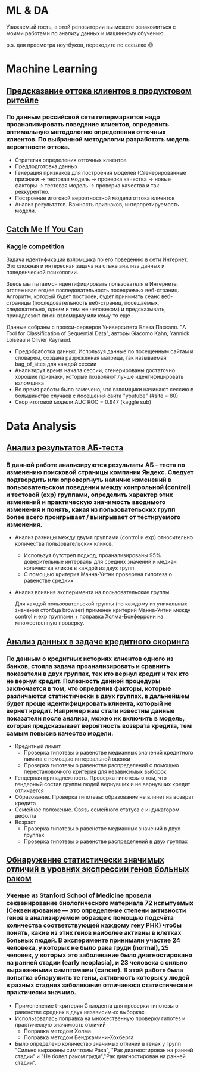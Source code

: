 # ML & DA
Уважаемый гость, в этой репозитории вы можете ознакомиться с моими работами по анализу данных и машинному обучению.

p.s. для просмотра ноутбуков, переходите по сссылке :wink:
# Machine Learning
## [Предсказание оттока клиентов в продуктовом ритейле](https://nbviewer.jupyter.org/github/EuMentality/ML-DA/blob/main/notebooks/forecasting_customer_churn.ipynb)
### По данным российской сети гипермаркетов надо проанализировать поведение клиентов, определить оптимальную методологию определения отточных клиентов. По выбранной методологии разработать модель вероятности оттока. 
* Стратегия определения отточных клиентов
* Предподготовка данных 
* Генерация признаков для построения моделей (Сгенерированные признаки -> тестовая модель -> проверка качества -> новые факторы -> тестовая модель -> проверка качества и так реккурентно.
* Построение итоговой вероятностной модели оттока клиентов
* Анализ результатов. Важность признаков, интерпретируемость модели. 

## [Catch Me If You Can](https://nbviewer.jupyter.org/github/EuMentality/ML-DA/blob/main/notebooks/catch_me.ipynb)
### [Kaggle competition](https://www.kaggle.com/c/catch-me-if-you-can-intruder-detection-through-webpage-session-tracking2/overview)

Задача идентификации взломщика по его поведению в сети Интернет. Это сложная и интересная задача на стыке анализа данных и поведенческой психологии. 

Здесь мы пытаемся идентифицировать пользователя в Интернете, отслеживая его/ее последовательность посещаемых веб-страниц. Алгоритм, который будет построен, будет принимать сеанс веб-страницы (последовательность веб-страниц, посещаемых, следовательно, одним и тем же человеком) и предсказывать, принадлежит ли он взломщику или кому-то еще

Данные собраны с прокси-серверов Университета Блеза Паскаля. "A Tool for Classification of Sequential Data", авторы Giacomo Kahn, Yannick Loiseau и Olivier Raynaud.
* Предобработка данных. Используя данные по посещенным сайтам и словарем, создана разреженная матрица, так называемая bag_of_sites для каждой сессии 
* Анализируя время начала сессии, сгенерированы достаточно хорошие признаки, которые позволяют лучше идентифицировать взломщика
* Во время работы было замечено, что взломщики начинают сессию в большинстве случаев с посещения сайта "youtube" (#site = 80)
* Скор итоговой модели AUC ROC = 0.947 (kaggle sub)




# Data Analysis
## [Анализ результатов АБ-теста](https://nbviewer.jupyter.org/github/EuMentality/ML-DA/blob/main/notebooks/yandex_ab_test_analyse.ipynb)
### В данной работе анализируются результаты АБ - теста по изменению поисковой страницы компании Яндекс. Следует подтвердить или опровергнуть наличие изменений в пользовательском поведении между контрольной (control)  и тестовой (exp)  группами, определить характер этих изменений и практическую значимость вводимого изменения и понять, какая из пользовательских групп более всего проигрывает / выигрывает   от тестируемого изменения.
* Анализ разницы между двумя группами (control и exp) относительно количества пользовательских кликов.
  * Используя бутстреп подход, проанализированы 95% доверительные интервалы для средних значений и медиан количества кликов в каждой из двух групп.
  * С помощью критерия Манна-Уитни проверена гипотеза о равенстве средних
* Анализ влияния эксперимента на пользовательские группы

  Для каждой пользовательской группы (по каждому из уникальных значений столбца browser) применен критерий Манна-Уитни между control и exp группами + поправка Холма-Бонферрони на множественную проверку.


## [Анализ данных в задаче кредитного скоринга](https://nbviewer.jupyter.org/github/EuMentality/ML-DA/blob/main/notebooks/credit_scoring.ipynb)
### По данным о кредитных историях клиентов одного из банков, стояла задача проанализировать и сравнить показатели в двух группах, тех кто вернул кредит и тех кто не вернул кредит. Полезность данной процедуры заключается в том, что определив факторы, которые различаются статистически в двух группах, в дальнейшем будет проще идентифицировать клиента, который не вернет кредит. Например нам стали известны данные показатели после анализа, можно их включить в модель, которая предсказывает вероятность возврата кредита, тем самым повысив качество модели.
* Кредитный лимит
  * Проверка гипотезы о равенстве медианных значений кредитного лимита с помощью интервальной оценки
  * Проверка гипотезы о равенстве распределений с помощью перестановочного критерия для независимых выборок
* Гендерная принадлежность. 
  Проверка гипотезы о том,  что гендерный состав  группы людей вернувших и не вернувших кредит отличается
* Образование. 
  Проверка гипотезы: образование не влияет на возврат кредита
* Семейное положение.
  Связь семейного статуса с индикатором дефолта
* Возраст
  * Проверка гипотезы о равенстве медианных значений в двух группах
  * Проверка гипотезы о равенстве распределений в двух группах
  
## [Обнаружение статистически значимых отличий в уровнях экспрессии генов больных раком](https://nbviewer.jupyter.org/github/EuMentality/ML-DA/blob/main/notebooks/Gene_analysis.ipynb)
### Ученые из Stanford School of Medicine провели секвенирование биологического материала 72 испытуемых (Секвенирование — это определение степени активности генов в анализируемом образце с помощью подсчёта количества соответствующей каждому гену РНК) чтобы понять, какие из этих генов наиболее активны в клетках больных людей. В эксперименте принимали участие 24 человека, у которых не было рака груди (normal), 25 человек, у которых это заболевание было диагностировано на ранней стадии (early neoplasia), и 23 человека с сильно выраженными симптомами (cancer). В этой работе была попытка обнаружить те гены, активность которых у людей в разных стадиях заболевания отличаеюся статистически и практически значимо.
* Примененение t-критерия Стьюдента для проверки гипотезы о равенстве средних в двух независимых выборках.
* Использовалась поправка на множественную проверку гипотез и практическую значимость отличий
  * Поправка методом Холма
  * Поправка методом Бенджамини-Хохберга
* Было определено количество значимых отличий в генах у групп "Сильно выражены симптомы Рака", "Рак диагностирован на ранней стадии" и "Не болел раком груди","Рак диагностирован на ранней стадии".
